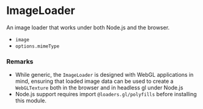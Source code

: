 # ImageLoader

An image loader that works under both Node.js and the browser.

- `image`
- `options.mimeType`

### Remarks

- While generic, the `ImageLoader` is designed with WebGL applications in mind, ensuring that loaded image data can be used to create a `WebGLTexture` both in the browser and in headless gl under Node.js
- Node.js support requires import `@loaders.gl/polyfills` before installing this module.
